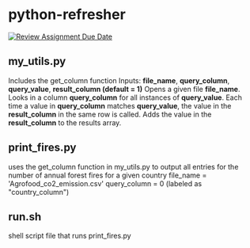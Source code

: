# python-refresher

[![Review Assignment Due Date](https://classroom.github.com/assets/deadline-readme-button-22041afd0340ce965d47ae6ef1cefeee28c7c493a6346c4f15d667ab976d596c.svg)](https://classroom.github.com/a/_G_SdF8U)

## my_utils.py

Includes the get_column function
Inputs: **file_name**, **query_column**, **query_value**, **result_column (default = 1)**
Opens a given file **file_name**.
Looks in a column **query_column** for all instances of **query_value**.
Each time a value in **query_column** matches **query_value**, the value in the **result_column** in the same row is called.
Adds the value in the **result_column** to the results array.

## print_fires.py

uses the get_column function in my_utils.py to output all entries for the number of annual forest fires for a given country
file_name = 'Agrofood_co2_emission.csv'
query_column = 0 (labeled as "country_column")

## run.sh

shell script file that runs print_fires.py
